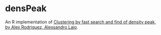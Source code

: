 densPeak
========

An R implementation of [Clustering by fast search and find of density peak, by Alex Rodriguez, Alessandro Laio](http://www.sciencemag.org/content/344/6191/1492.abstract).
